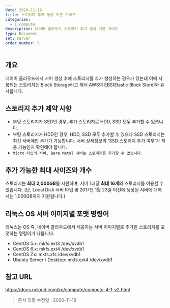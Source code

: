 ```yaml
---
date: 2020-11-19
title: 스토리지 추가 생성 기본 가이드
categories:
  - 1.compute
description: 네이버 클라우드 스토리지 추가 생성 기본 가이드
type: Document
set: server
order_number: 5
---
```


## 개요
네이버 클라우드에서 서버 생성 후에 스토리지를 추가 생성하는 경우가 있는데 이때 사용되는 스토리지는 Block Storage라고 해서 AWS의 EBS(Elastic Block Store)와 유사합니다.

## 스토리지 추가 제약 사항

- 부팅 스토리지가 SSD인 경우, 추가 스토리지로 HDD, SSD 모두 추가할 수 있습니다.
- 부팅 스토리지가 HDD인 경우, HDD, SSD 모두 추가할 수 있으나 SSD 스토리지는 최신 서버에만 추가가 가능합니다. 서버 상세정보의 'SSD 스토리지 추가 여부'가 적용 가능인지 확인해야 합니다.
- `Micro 타입의 서버, Bare Metal 서버는 스토리지를 추가할 수 없습니다.`


## 추가 가능한 최대 사이즈와 개수
스토리지는 **최대 2,000GB**를 지원하며, 서버 1대당 **최대 16개**의 스토리지를 이용할 수 있습니다. (단, Local Disk 서버 타입 및 2017년 1월 23일 이전에 생성된 서버에 대해서는 1,000GB까지 지원됩니다.)


## 리눅스 OS 서버 이미지별 포맷 명령어
리눅스는 OS 즉, 네이버 클라우드에서 제공하는 서버 이미지별로 추가된 스토리지를 포맷하는 명령어가 다릅니다.

- CentOS 5.x: mkfs.ext3 /dev/xvdb1
- CentOS 6.x: mkfs.ext4 /dev/xvdb1
- CentOS 7.x: mkfs.xfs /dev/xvdb1
- Ubuntu Server / Desktop: mkfs.ext4 /dev/xvdb1


## 참고 URL
<a href="https://docs.ncloud.com/ko/compute/compute-4-1-v2.html" target="_blank" style="word-break:break-all;">https://docs.ncloud.com/ko/compute/compute-4-1-v2.html</a>


> 문서 최종 수정일 : 2020-11-19